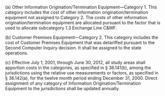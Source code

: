 (a) Other Information Origination/Termination Equipment—Category 1. This category includes the cost of other information origination/termination equipment not assigned to Category 2. The costs of other information origination/termination equipment are allocated pursuant to the factor that is used to allocate subcategory 1.3 Exchange Line C&WF.

(b) Customer Premises Equipment—Category 2. This category includes the cost of Customer Premises Equipment that was detariffed pursuant to the Second Computer Inquiry decision. It shall be assigned to the state operations.
                

(c) Effective July 1, 2001, through June 30, 2012, all study areas shall apportion costs in the categories, as specified in § 36.141(b), among the jurisdictions using the relative use measurements or factors, as specified in § 36.142(a), for the twelve month period ending December 31, 2000. Direct assignment of any category of Information Origination/Termination Equipment to the jurisdictions shall be updated annually.

